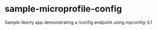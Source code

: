 # sample-microprofile-config
Sample liberty app demonstrating a /config endpoint using mpconfig-3.1

